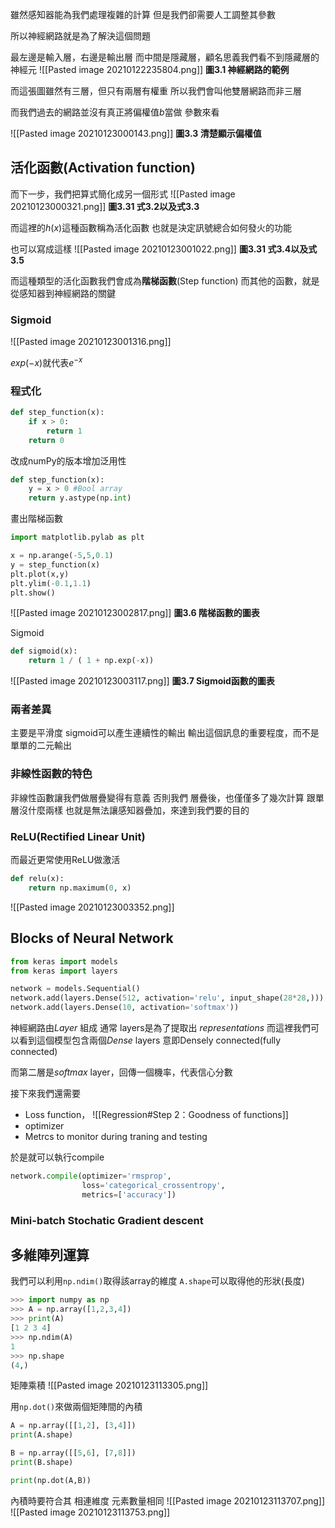 雖然感知器能為我們處理複雜的計算
但是我們卻需要人工調整其參數

所以神經網路就是為了解決這個問題

最左邊是輸入層，右邊是輸出層
而中間是隱藏層，顧名思義我們看不到隱藏層的神經元
![[Pasted image 20210122235804.png]]
**圖3.1 神經網路的範例**

而這張圖雖然有三層，但只有兩層有權重
所以我們會叫他雙層網路而非三層

而我們過去的網路並沒有真正將偏權值$b$當做 參數來看

![[Pasted image 20210123000143.png]]
**圖3.3 清楚顯示偏權值**

## 活化函數(Activation function)


而下一步，我們把算式簡化成另一個形式
![[Pasted image 20210123000321.png]]
**圖3.31 式3.2以及式3.3**

而這裡的$h(x)$這種函數稱為活化函數
也就是決定訊號總合如何發火的功能

也可以寫成這樣
![[Pasted image 20210123001022.png]]
**圖3.31 式3.4以及式3.5**

而這種類型的活化函數我們會成為**階梯函數**(Step function)
而其他的函數，就是從感知器到神經網路的關鍵

### Sigmoid

![[Pasted image 20210123001316.png]]

$exp(-x)$就代表$e^{-x}$

### 程式化

```python
def step_function(x):
	if x > 0:
		return 1
	return 0
```

改成numPy的版本增加泛用性
```python
def step_function(x):
	y = x > 0 #Bool array
	return y.astype(np.int)
```

畫出階梯函數
```python
import matplotlib.pylab as plt

x = np.arange(-5,5,0.1)
y = step_function(x)
plt.plot(x,y)
plt.ylim(-0.1,1.1)
plt.show()
```
![[Pasted image 20210123002817.png]]
**圖3.6 階梯函數的圖表**

Sigmoid
```python
def sigmoid(x):
    return 1 / ( 1 + np.exp(-x))
```

![[Pasted image 20210123003117.png]]
**圖3.7 Sigmoid函數的圖表**

### 兩者差異
主要是平滑度
sigmoid可以產生連續性的輸出
輸出這個訊息的重要程度，而不是單單的二元輸出


### 非線性函數的特色
非線性函數讓我們做層疊變得有意義
否則我們 層疊後，也僅僅多了幾次計算
跟單層沒什麼兩樣
也就是無法讓感知器疊加，來達到我們要的目的

### ReLU(Rectified Linear Unit)
而最近更常使用ReLU做激活
```python
def relu(x):
    return np.maximum(0, x)
```
![[Pasted image 20210123003352.png]]


## Blocks of Neural Network
```python
from keras import models
from keras import layers

network = models.Sequential()
network.add(layers.Dense(512, activation='relu', input_shape(28*28,)))
network.add(layers.Dense(10, activation='softmax'))
```

神經網路由*Layer* 組成
通常 layers是為了提取出 *representations*
而這裡我們可以看到這個模型包含兩個*Dense* layers
意即Densely connected(fully connected)

而第二層是*softmax* layer，回傳一個機率，代表信心分數

接下來我們還需要
* Loss function， ![[Regression#Step 2：Goodness of functions]]
* optimizer
* Metrcs to monitor during traning and testing

於是就可以執行compile
```python
network.compile(optimizer='rmsprop',
				loss='categorical_crossentropy',
				metrics=['accuracy'])
```

### Mini-batch Stochatic Gradient descent


## 多維陣列運算

我們可以利用`np.ndim()`取得該array的維度
`A.shape`可以取得他的形狀(長度)
```python
>>> import numpy as np
>>> A = np.array([1,2,3,4])
>>> print(A)
[1 2 3 4]
>>> np.ndim(A)
1
>>> np.shape
(4,)
```

矩陣乘積
![[Pasted image 20210123113305.png]]

用`np.dot()`來做兩個矩陣間的內積
```python
A = np.array([[1,2], [3,4]])
print(A.shape)

B = np.array([[5,6], [7,8]])
print(B.shape)

print(np.dot(A,B))
```

內積時要符合其 相連維度 元素數量相同
![[Pasted image 20210123113707.png]]
![[Pasted image 20210123113753.png]]